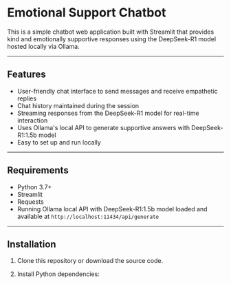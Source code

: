 # Emotional Support Chatbot

This is a simple chatbot web application built with Streamlit that provides kind and emotionally supportive responses using the DeepSeek-R1 model hosted locally via Ollama.

---

## Features

- User-friendly chat interface to send messages and receive empathetic replies
- Chat history maintained during the session
- Streaming responses from the DeepSeek-R1 model for real-time interaction
- Uses Ollama's local API to generate supportive answers with DeepSeek-R1:1.5b model
- Easy to set up and run locally

---

## Requirements

- Python 3.7+
- Streamlit
- Requests
- Running Ollama local API with DeepSeek-R1:1.5b model loaded and available at `http://localhost:11434/api/generate`

---

## Installation

1. Clone this repository or download the source code.

2. Install Python dependencies:

